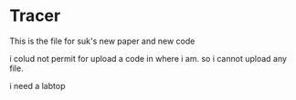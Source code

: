 # Tracer

This is the file for suk's new paper and new code

i colud not permit for upload a code in where i am.
so i cannot upload any file.

i need a labtop
